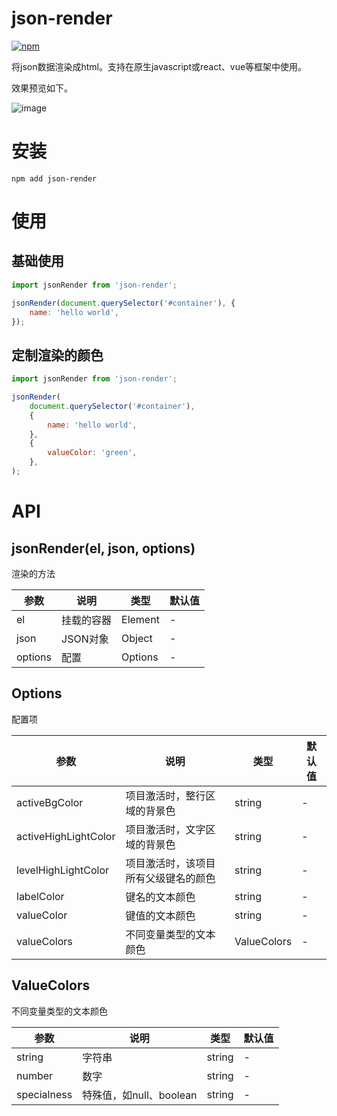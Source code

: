# json-render

[![npm](https://img.shields.io/npm/v/json-render.svg)](https://www.npmjs.com/package/json-render)

将json数据渲染成html。支持在原生javascript或react、vue等框架中使用。

效果预览如下。

![image](https://github.com/taoliujun/npm-packages/assets/5689134/50883b5c-150a-4412-ab1e-8961987818aa)

# 安装

```shell
npm add json-render
```

# 使用

## 基础使用

```javascript
import jsonRender from 'json-render';

jsonRender(document.querySelector('#container'), {
    name: 'hello world',
});
```

## 定制渲染的颜色

```javascript
import jsonRender from 'json-render';

jsonRender(
    document.querySelector('#container'),
    {
        name: 'hello world',
    },
    {
        valueColor: 'green',
    },
);
```

# API

## jsonRender(el, json, options)

渲染的方法

| 参数    | 说明       | 类型    | 默认值 |
| ------- | ---------- | ------- | ------ |
| el      | 挂载的容器 | Element | -      |
| json    | JSON对象   | Object  | -      |
| options | 配置       | Options | -      |

## Options

配置项

| 参数                 | 说明                                 | 类型        | 默认值 |
| -------------------- | ------------------------------------ | ----------- | ------ |
| activeBgColor        | 项目激活时，整行区域的背景色         | string      | -      |
| activeHighLightColor | 项目激活时，文字区域的背景色         | string      | -      |
| levelHighLightColor  | 项目激活时，该项目所有父级键名的颜色 | string      | -      |
| labelColor           | 键名的文本颜色                       | string      | -      |
| valueColor           | 键值的文本颜色                       | string      | -      |
| valueColors          | 不同变量类型的文本颜色               | ValueColors | -      |

## ValueColors

不同变量类型的文本颜色

| 参数        | 说明                    | 类型   | 默认值 |
| ----------- | ----------------------- | ------ | ------ |
| string      | 字符串                  | string | -      |
| number      | 数字                    | string | -      |
| specialness | 特殊值，如null、boolean | string | -      |
